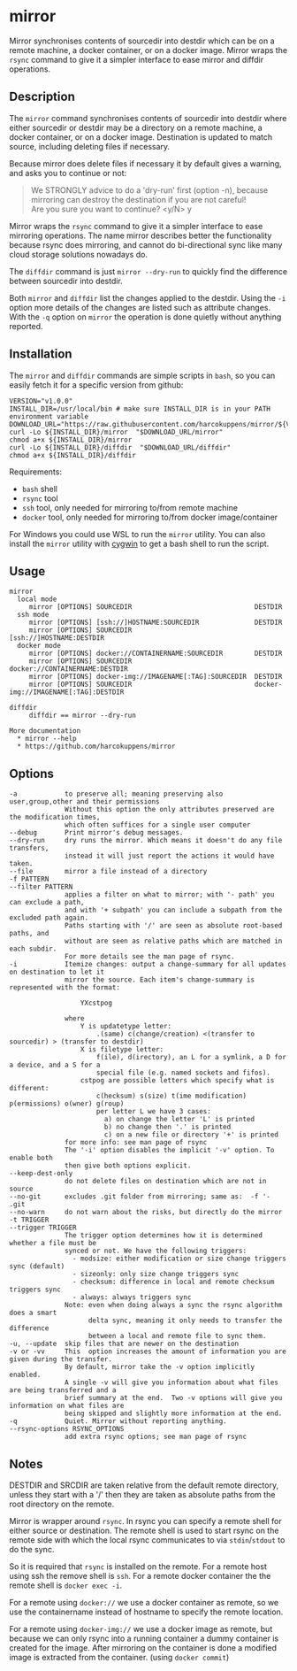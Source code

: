 # mirror
Mirror synchronises contents of sourcedir into  destdir which can be on a remote machine, a docker container, or on a docker image. Mirror wraps the `rsync` command to give it a simpler interface to ease mirror and diffdir operations. 

## Description

The `mirror` command synchronises contents of sourcedir into  destdir
where either sourcedir or destdir may be a directory
on a remote machine, a docker container, or on a docker image.
Destination is updated to match source, including deleting 
files if necessary.

Because mirror does delete files if necessary it by default 
gives a warning, and asks you to continue or not:
	
>We STRONGLY advice to do a 'dry-run' first (option -n), because 
>mirroring can destroy the destination if you are not careful!<br>
>Are you sure you want to continue? <y/N> y

Mirror wraps the `rsync` command to give it a simpler interface
to ease mirroring operations. The name mirror describes
better the functionality because rsync does mirroring,
and cannot do bi-directional sync like many cloud storage
solutions nowadays do.

The `diffdir` command is just `mirror --dry-run` to quickly find
the difference between sourcedir into  destdir. 

Both `mirror` and `diffdir` list the changes applied to the destdir. 
Using the `-i` option more details of the changes are listed such as 
attribute changes. With the `-q` option on `mirror` the operation 
is done quietly without anything reported. 
  
## Installation 


The `mirror` and `diffdir` commands are simple scripts in `bash`, so you can easily fetch it for a specific version from github:


    VERSION="v1.0.0" 
    INSTALL_DIR=/usr/local/bin # make sure INSTALL_DIR is in your PATH environment variable
    DOWNLOAD_URL="https://raw.githubusercontent.com/harcokuppens/mirror/${VERSION}/bin/"
    curl -Lo ${INSTALL_DIR}/mirror  "$DOWNLOAD_URL/mirror"
    chmod a+x ${INSTALL_DIR}/mirror
    curl -Lo ${INSTALL_DIR}/diffdir  "$DOWNLOAD_URL/diffdir"
    chmod a+x ${INSTALL_DIR}/diffdir
    
      
Requirements:  

* `bash` shell
* `rsync` tool
* `ssh` tool, only needed for mirroring to/from remote machine
* `docker` tool, only needed for mirroring to/from docker image/container

      
For Windows you could use WSL to run the `mirror` utility. You can also install the `mirror` utility with [cygwin](https://cygwin.org) to get a bash shell to run the script.     
	    
	    
## Usage 
 

    mirror
      local mode
         mirror [OPTIONS] SOURCEDIR                               DESTDIR
      ssh mode    
         mirror [OPTIONS] [ssh://]HOSTNAME:SOURCEDIR              DESTDIR
         mirror [OPTIONS] SOURCEDIR                               [ssh://]HOSTNAME:DESTDIR
      docker mode    
         mirror [OPTIONS] docker://CONTAINERNAME:SOURCEDIR        DESTDIR
         mirror [OPTIONS] SOURCEDIR                               docker://CONTAINERNAME:DESTDIR
         mirror [OPTIONS] docker-img://IMAGENAME[:TAG]:SOURCEDIR  DESTDIR
         mirror [OPTIONS] SOURCEDIR                               docker-img://IMAGENAME[:TAG]:DESTDIR
      
    diffdir 
         diffdir == mirror --dry-run
      
    More documentation
      * mirror --help
      * https://github.com/harcokuppens/mirror

## Options
     
    -a            to preserve all; meaning preserving also user,group,other and their permissions
                  Without this option the only attributes preserved are the modification times,
                  which often suffices for a single user computer
    --debug       Print mirror's debug messages.                 
    --dry-run     dry runs the mirror. Which means it doesn't do any file transfers, 
                  instead it will just report the actions it would have taken.
    --file        mirror a file instead of a directory              
    -f PATTERN    
    --filter PATTERN
                  applies a filter on what to mirror; with '- path' you can exclude a path, 
                  and with '+ subpath' you can include a subpath from the excluded path again. 
                  Paths starting with '/' are seen as absolute root-based paths, and
                  without are seen as relative paths which are matched in each subdir. 
                  For more details see the man page of rsync. 
    -i            Itemize changes: output a change-summary for all updates on destination to let it
                  mirror the source. Each item's change-summary is represented with the format:

                      YXcstpog
                      
                  where
                      Y is updatetype letter:  
                          .(same) c(change/creation) <(transfer to sourcedir) > (transfer to destdir)
                      X is filetype letter:  
                          f(ile), d(irectory), an L for a symlink, a D for a device, and a S for a 
                          special file (e.g. named sockets and fifos).
                      cstpog are possible letters which specify what is different:
                          c(hecksum) s(size) t(ime modification) p(ermissions) o(wner) g(roup)
                          per letter L we have 3 cases: 
                            a) on change the letter 'L' is printed
                            b) no change then '.' is printed
                            c) on a new file or directory '+' is printed
                  for more info: see man page of rsync      
                  The '-i' option disables the implicit '-v' option. To enable both
                  then give both options explicit.
    --keep-dest-only      
                  do not delete files on destination which are not in source   
    --no-git      excludes .git folder from mirroring; same as:  -f '- .git
    --no-warn     do not warn about the risks, but directly do the mirror
    -t TRIGGER   
    --trigger TRIGGER   
                  The trigger option determines how it is determined whether a file must be
                  synced or not. We have the following triggers: 
                    - modsize: either modification or size change triggers sync (default)
                    - sizeonly: only size change triggers sync 
                    - checksum: difference in local and remote checksum triggers sync
                    - always: always triggers sync
                  Note: even when doing always a sync the rsync algorithm does a smart
                        delta sync, meaning it only needs to transfer the difference 
                        between a local and remote file to sync them.
    -u, --update  skip files that are newer on the destination         
    -v or -vv     This  option increases the amount of information you are given during the transfer.  
                  By default, mirror take the -v option implicitly enabled. 
                  A single -v will give you information about what files are being transferred and a 
                  brief summary at the end.  Two -v options will give you information on what files are 
                  being skipped and slightly more information at the end.              
    -q            Quiet. Mirror without reporting anything.  
    --rsync-options RSYNC_OPTIONS  
                  add extra rsync options; see man page of rsync

## Notes
    
DESTDIR and SRCDIR are taken relative from the default remote directory,
unless they start with a '/' then they are taken as absolute paths from the
root directory on the remote.

Mirror is wrapper around `rsync`. In rsync you can specify a remote shell for
either source or destination.  The remote shell is used to start rsync on the
remote side with which the local rsync communicates to via `stdin`/`stdout` to do the sync. 

So it is required that `rsync` is installed on the remote.
For a remote host using ssh the remove shell is `ssh`. For a remote docker 
container the the remote shell is `docker exec -i`.

For a remote using `docker://` we use a docker container as remote,
so we use the containername instead of hostname to specify the remote location.

For a remote using `docker-img://` we use a docker image as remote, 
but because we can only rsync into a running container a dummy container
is created for the image. After mirroring on the container is done a 
modified image is extracted from the container. (using `docker commit`)
